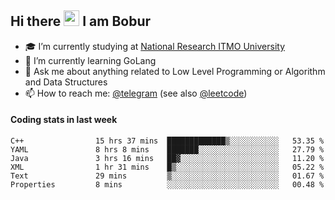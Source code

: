 ## Hi there <img src="https://media.giphy.com/media/hvRJCLFzcasrR4ia7z/giphy.gif" width="25px" height="25px"> I am Bobur

- :mortar_board: I’m currently studying at [National Research ITMO University](https://itmo.ru/)
- :seedling: I’m currently learning GoLang
- :speech_balloon: Ask me about anything related to Low Level Programming or Algorithm and Data Structures
- :mailbox: How to reach me: [@telegram](https://t.me/octoant) (see also [@leetcode](https://leetcode.com/octoant/))    

#### Coding stats in last week

<!--START_SECTION:waka-->

```text
C++                15 hrs 37 mins  █████████████▒░░░░░░░░░░░   53.35 %
YAML               8 hrs 8 mins    ███████░░░░░░░░░░░░░░░░░░   27.79 %
Java               3 hrs 16 mins   ██▓░░░░░░░░░░░░░░░░░░░░░░   11.20 %
XML                1 hr 31 mins    █▒░░░░░░░░░░░░░░░░░░░░░░░   05.22 %
Text               29 mins         ▒░░░░░░░░░░░░░░░░░░░░░░░░   01.67 %
Properties         8 mins          ░░░░░░░░░░░░░░░░░░░░░░░░░   00.48 %
```

<!--END_SECTION:waka-->
